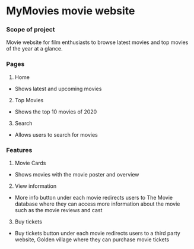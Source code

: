 # MyMovies movie website

### Scope of project
Movie website for film enthusiasts to browse latest movies and top movies of the year at a glance.

### Pages
1. Home 
* Shows latest and upcoming movies

2. Top Movies 
* Shows the top 10 movies of 2020

3. Search 
* Allows users to search for movies 

### Features 
1. Movie Cards
* Shows movies with the movie poster and overview

2. View information
* More info button under each movie redirects users to The Movie database where they can access more information about the movie such as the movie reviews and cast

3. Buy tickets
* Buy tickets button under each movie redirects users to a third party website, Golden village where they can purchase movie tickets 



